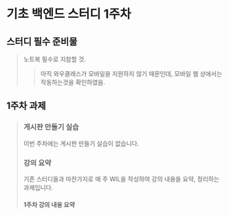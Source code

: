 기초 백엔드 스터디 1주차
=============
## 스터디 필수 준비물
>노트북 필수로 지참할 것.
>   >아직 와우클래스가 모바일을 지원하지 않기 때문인데, 모바일 웹 상에서는 작동하는것을 확인하였음.

## 1주차 과제
>### 게시판 만들기 실습
>이번 주차에는 게시판 만들기 실습이 없습니다.
>
>### 강의 요약
>기존 스터디들과 마찬가지로 매 주 WIL을 작성하여 강의 내용을 요약, 정리하는 과제입니다.
>#### 1주차 강의 내용 요약
>